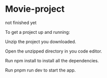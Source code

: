 # Movie-project
not finished yet


To get a project up and running:

  Unzip the project you downloaded.
  
  Open the unzipped directory in you code editor.
  
  Run npm install to install all the dependencies.
  
  Run pnpm run dev to start the app.  
  
